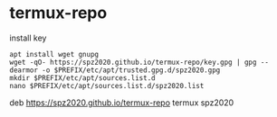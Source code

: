 # termux-repo
install key
```
apt install wget gnupg
wget -qO- https://spz2020.github.io/termux-repo/key.gpg | gpg --dearmor -o $PREFIX/etc/apt/trusted.gpg.d/spz2020.gpg
mkdir $PREFIX/etc/apt/sources.list.d
nano $PREFIX/etc/apt/sources.list.d/spz2020.list
```
deb https://spz2020.github.io/termux-repo termux spz2020
```
